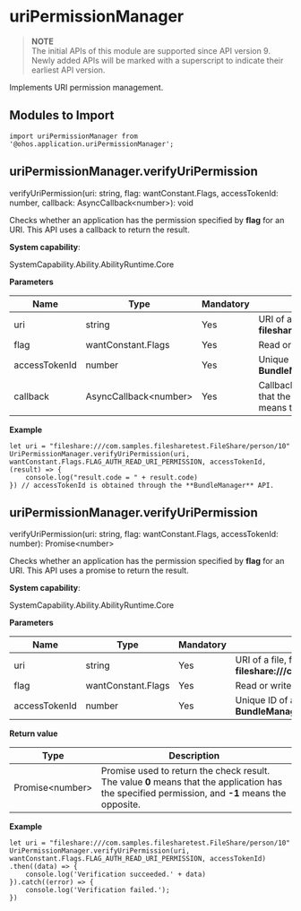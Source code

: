 # uriPermissionManager

> **NOTE**<br>
> The initial APIs of this module are supported since API version 9. Newly added APIs will be marked with a superscript to indicate their earliest API version.


Implements URI permission management.


## Modules to Import

  
```
import uriPermissionManager from '@ohos.application.uriPermissionManager';
```


## uriPermissionManager.verifyUriPermission

verifyUriPermission(uri: string, flag: wantConstant.Flags, accessTokenId: number, callback: AsyncCallback&lt;number&gt;): void

Checks whether an application has the permission specified by **flag** for an URI. This API uses a callback to return the result.

**System capability**:

SystemCapability.Ability.AbilityRuntime.Core

**Parameters**

 | Name | Type | Mandatory | Description | 
 | -------- | -------- | -------- | -------- |
 | uri | string | Yes | URI of a file, for example, **fileshare:///com.samples.filesharetest.FileShare/person/10**. | 
 | flag | wantConstant.Flags | Yes | Read or write permission on the file specified by the URI. | 
 | accessTokenId | number | Yes | Unique ID of an application, which is obtained through the **BundleManager** API. | 
 | callback | AsyncCallback&lt;number&gt; | Yes | Callback used to return the check result. The value **0** means that the application has the specified permission, and **-1** means the opposite. | 

**Example**
    
  ```
  let uri = "fileshare:///com.samples.filesharetest.FileShare/person/10"
  UriPermissionManager.verifyUriPermission(uri, wantConstant.Flags.FLAG_AUTH_READ_URI_PERMISSION, accessTokenId, (result) => {
      console.log("result.code = " + result.code)
  }) // accessTokenId is obtained through the **BundleManager** API.
  ```


## uriPermissionManager.verifyUriPermission

verifyUriPermission(uri: string, flag: wantConstant.Flags, accessTokenId: number): Promise&lt;number&gt;

Checks whether an application has the permission specified by **flag** for an URI. This API uses a promise to return the result.

**System capability**:

SystemCapability.Ability.AbilityRuntime.Core

**Parameters**

 | Name | Type | Mandatory | Description | 
 | -------- | -------- | -------- | -------- |
 | uri | string | Yes | URI of a file, for example, **fileshare:///com.samples.filesharetest.FileShare/person/10**. | 
 | flag | wantConstant.Flags | Yes | Read or write permission on the file specified by the URI. | 
 | accessTokenId | number | Yes | Unique ID of an application, which is obtained through the **BundleManager** API. | 

**Return value**

 | Type | Description | 
 | -------- | -------- |
 | Promise&lt;number&gt; | Promise used to return the check result. The value **0** means that the application has the specified permission, and **-1** means the opposite. | 

**Example**
    
  ```
  let uri = "fileshare:///com.samples.filesharetest.FileShare/person/10"
  UriPermissionManager.verifyUriPermission(uri, wantConstant.Flags.FLAG_AUTH_READ_URI_PERMISSION, accessTokenId)
  .then((data) => {
      console.log('Verification succeeded.' + data)
  }).catch((error) => {
      console.log('Verification failed.');
  })
  ```